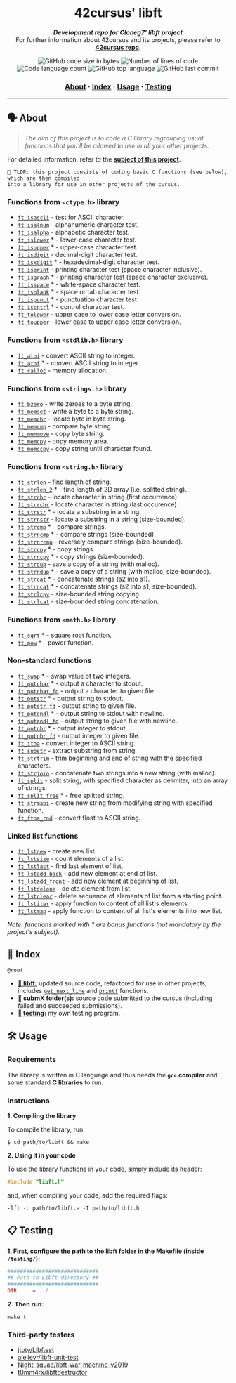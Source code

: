 <h1 align="center">
	42cursus' libft
</h1>

<p align="center">
	<b><i>Development repo for Cloneg7' libft project</i></b><br>
	For further information about 42cursus and its projects, please refer to <a href="https://github.com/appinha/42cursus"><b>42cursus repo</b></a>.
</p>

<p align="center">
	<img alt="GitHub code size in bytes" src="https://img.shields.io/github/languages/code-size/appinha/42cursus-00-Libft?color=blueviolet" />
	<img alt="Number of lines of code" src="https://img.shields.io/tokei/lines/github/appinha/42cursus-00-Libft?color=blueviolet" />
	<img alt="Code language count" src="https://img.shields.io/github/languages/count/appinha/42cursus-00-Libft?color=blue" />
	<img alt="GitHub top language" src="https://img.shields.io/github/languages/top/appinha/42cursus-00-Libft?color=blue" />
	<img alt="GitHub last commit" src="https://img.shields.io/github/last-commit/appinha/42cursus-00-Libft?color=brightgreen" />
</p>

<h3 align="center">
	<a href="#%EF%B8%8F-about">About</a>
	<span> · </span>
	<a href="#-index">Index</a>
	<span> · </span>
	<a href="#%EF%B8%8F-usage">Usage</a>
	<span> · </span>
	<a href="#-testing">Testing</a>
</h3>

---

## 🗣️ About

> _The aim of this project is to code a C library regrouping usual functions that you'll be allowed to use in all your other projects._

For detailed information, refer to the [**subject of this project**](https://github.com/appinha/42cursus/tree/master/_PDFs).

	🚀 TLDR: this project consists of coding basic C functions (see below), which are then compiled
	into a library for use in other projects of the cursus.

### Functions from `<ctype.h>` library

* [`ft_isascii`](libft/srcs/is/ft_isascii.c)			- test for ASCII character.
* [`ft_isalnum`](libft/srcs/is/ft_isalnum.c)			- alphanumeric character test.
* [`ft_isalpha`](libft/srcs/is/ft_isalpha.c)			- alphabetic character test.
* [`ft_islower`](libft/srcs/is/ft_islower.c) *	- lower-case character test.
* [`ft_isupper`](libft/srcs/is/ft_isupper.c) *	- upper-case character test.
* [`ft_isdigit`](libft/srcs/is/ft_isdigit.c)			- decimal-digit character test.
* [`ft_isxdigit`](libft/srcs/is/ft_isxdigit.c) *	- hexadecimal-digit character test.
* [`ft_isprint`](libft/srcs/is/ft_isprint.c)			- printing character test (space character inclusive).
* [`ft_isgraph`](libft/srcs/is/ft_isgraph.c) *	- printing character test (space character exclusive).
* [`ft_isspace`](libft/srcs/is/ft_isspace.c) *	- white-space character test.
* [`ft_isblank`](libft/srcs/is/ft_isblank.c) *	- space or tab character test.
* [`ft_ispunct`](libft/srcs/is/ft_ispunct.c) *	- punctuation character test.
* [`ft_iscntrl`](libft/srcs/is/ft_iscntrl.c) *	- control character test.
* [`ft_tolower`](libft/srcs/to/ft_tolower.c)			- upper case to lower case letter conversion.
* [`ft_toupper`](libft/srcs/to/ft_toupper.c)			- lower case to upper case letter conversion.

### Functions from `<stdlib.h>` library

* [`ft_atoi`](libft/srcs/to/ft_atoi.c)		- convert ASCII string to integer.
* [`ft_atof`](libft/srcs/to/ft_atof.c) *		- convert ASCII string to integer.
* [`ft_calloc`](libft/srcs/mem/ft_calloc.c)	- memory allocation.

### Functions from `<strings.h>` library

* [`ft_bzero`](libft/srcs/mem/ft_bzero.c)		- write zeroes to a byte string.
* [`ft_memset`](libft/srcs/mem/ft_memset.c)		- write a byte to a byte string.
* [`ft_memchr`](libft/srcs/mem/ft_memchr.c)		- locate byte in byte string.
* [`ft_memcmp`](libft/srcs/mem/ft_memcmp.c)		- compare byte string.
* [`ft_memmove`](libft/srcs/mem/ft_memmove.c)	- copy byte string.
* [`ft_memcpy`](libft/srcs/mem/ft_memcpy.c)		- copy memory area.
* [`ft_memccpy`](libft/srcs/mem/ft_memccpy.c)	- copy string until character found.

### Functions from `<string.h>` library

* [`ft_strlen`](libft/srcs/str/ft_strlen.c)				- find length of string.
* [`ft_strlen_2`](libft/srcs/str/ft_strlen_2.c) *				- find length of 2D array (i.e. splitted string).
* [`ft_strchr`](libft/srcs/str/ft_strchr.c)				- locate character in string (first occurrence).
* [`ft_strrchr`](libft/srcs/str/ft_strrchr.c)			- locate character in string (last occurence).
* [`ft_strstr`](libft/srcs/str/ft_strstr.c) *		- locate a substring in a string.
* [`ft_strnstr`](libft/srcs/str/ft_strnstr.c)			- locate a substring in a string (size-bounded).
* [`ft_strcmp`](libft/srcs/str/ft_strcmp.c) *		- compare strings.
* [`ft_strncmp`](libft/srcs/str/ft_strncmp.c) *			- compare strings (size-bounded).
* [`ft_strnrcmp`](libft/srcs/str/ft_strnrcmp.c)			- reversely compare strings (size-bounded).
* [`ft_strcpy`](libft/srcs/str/ft_strcpy.c) *		- copy strings.
* [`ft_strncpy`](libft/srcs/str/ft_strncpy.c) *	- copy strings (size-bounded).
* [`ft_strdup`](libft/srcs/str/ft_strdup.c)				- save a copy of a string (with malloc).
* [`ft_strndup`](libft/srcs/str/ft_strndup.c) *	- save a copy of a string (with malloc, size-bounded).
* [`ft_strcat`](libft/srcs/str/ft_strcat.c) *		- concatenate strings (s2 into s1).
* [`ft_strncat`](libft/srcs/str/ft_strncat.c) *	- concatenate strings (s2 into s1, size-bounded).
* [`ft_strlcpy`](libft/srcs/str/ft_strlcpy.c)			- size-bounded string copying.
* [`ft_strlcat`](libft/srcs/str/ft_strlcat.c)			- size-bounded string concatenation.

### Functions from `<math.h>` library

* [`ft_sqrt`](libft/srcs/math/ft_sqrt.c) *	- square root function.
* [`ft_pow`](libft/srcs/math/ft_pow.c) *	- power function.

### Non-standard functions

* [`ft_swap`](libft/srcs/mem/ft_swap.c) *			- swap value of two integers.
* [`ft_putchar`](libft/srcs/put/ft_putchar.c) *	- output a character to stdout.
* [`ft_putchar_fd`](libft/srcs/put/ft_putchar_fd.c)		- output a character to given file.
* [`ft_putstr`](libft/srcs/put/ft_putstr.c) *		- output string to stdout.
* [`ft_putstr_fd`](libft/srcs/put/ft_putstr_fd.c)		- output string to given file.
* [`ft_putendl`](libft/srcs/put/ft_putendl.c) *	- output string to stdout with newline.
* [`ft_putendl_fd`](libft/srcs/put/ft_putendl_fd.c)		- output string to given file with newline.
* [`ft_putnbr`](libft/srcs/put/ft_putnbr.c) *		- output integer to stdout.
* [`ft_putnbr_fd`](libft/srcs/put/ft_putnbr_fd.c)		- output integer to given file.
* [`ft_itoa`](libft/srcs/to/ft_itoa.c)					- convert integer to ASCII string.
* [`ft_substr`](libft/srcs/str/ft_substr.c)				- extract substring from string.
* [`ft_strtrim`](libft/srcs/str/ft_strtrim.c)			- trim beginning and end of string with the specified characters.
* [`ft_strjoin`](libft/srcs/str/ft_strjoin.c)			- concatenate two strings into a new string (with malloc).
* [`ft_split`](libft/srcs/str/ft_split.c)				- split string, with specified character as delimiter, into an array of strings.
* [`ft_split_free`](libft/srcs/str/ft_split_free.c) *				- free splitted string.
* [`ft_strmapi`](libft/srcs/str/ft_strmapi.c)			- create new string from modifying string with specified function.
* [`ft_ftoa_rnd`](libft/srcs/str/ft_ftoa_rnd.c)			- convert float to ASCII string.

### Linked list functions

* [`ft_lstnew`](libft/srcs/lst/ft_lstnew.c)				- create new list.
* [`ft_lstsize`](libft/srcs/lst/ft_lstsize.c)			- count elements of a list.
* [`ft_lstlast`](libft/srcs/lst/ft_lstlast.c)			- find last element of list.
* [`ft_lstadd_back`](libft/srcs/lst/ft_lstadd_back.c)	- add new element at end of list.
* [`ft_lstadd_front`](libft/srcs/lst/ft_lstadd_front.c)	- add new element at beginning of list.
* [`ft_lstdelone`](libft/srcs/lst/ft_lstdelone.c)		- delete element from list.
* [`ft_lstclear`](libft/srcs/lst/ft_lstclear.c)			- delete sequence of elements of list from a starting point.
* [`ft_lstiter`](libft/srcs/lst/ft_lstiter.c)			- apply function to content of all list's elements.
* [`ft_lstmap`](libft/srcs/lst/ft_lstmap.c)				- apply function to content of all list's elements into new list.

_Note: functions marked with * are bonus functions (not mandatory by the project's subject)._

## 📑 Index

`@root`

* [**📁 libft:**](libft/) updated source code, refactored for use in other projects; includes [`get_next_line`](https://github.com/appinha/42cursus-01-get_next_line) and [`printf`](https://github.com/appinha/42cursus-01-ft_printf) functions.
* **📁 submX folder(s):** source code submitted to the cursus (including failed and succeeded submissions).
* [**📁 testing:**](testing/) my own testing program.

## 🛠️ Usage

### Requirements

The library is written in C language and thus needs the **`gcc` compiler** and some standard **C libraries** to run.

### Instructions

**1. Compiling the library**

To compile the library, run:

```shell
$ cd path/to/libft && make
```

**2. Using it in your code**

To use the library functions in your code, simply include its header:

```C
#include "libft.h"
```

and, when compiling your code, add the required flags:

```shell
-lft -L path/to/libft.a -I path/to/libft.h
```

## 📋 Testing

**1. First, configure the path to the libft folder in the Makefile (inside `/testing/`):**

```Makefile
#############################
## Path to Libft directory ##
#############################
DIR		= ../
```

**2. Then run:**

```shell
make t
```

### Third-party testers

* [jtoty/Libftest](https://github.com/jtoty/Libftest)
* [alelievr/libft-unit-test](https://github.com/alelievr/libft-unit-test)
* [Night-squad/libft-war-machine-v2019](https://github.com/Night-squad/libft-war-machine-v2019)
* [t0mm4rx/libftdestructor](https://github.com/t0mm4rx/libftdestructor)
